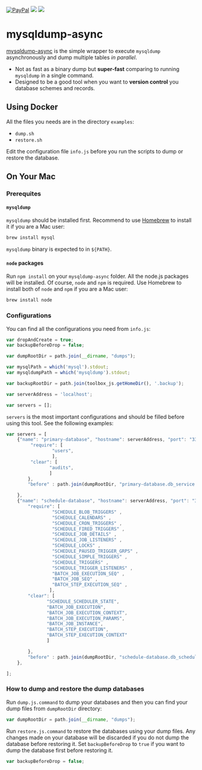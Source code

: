 [![PayPal](https://img.shields.io/badge/%24-paypal-f39c12.svg)][paypal-donations]
[![](https://images.microbadger.com/badges/image/andromedarabbit/mysqldump-async.svg)](https://microbadger.com/images/andromedarabbit/mysqldump-async "Get your own image badge on microbadger.com")
[![](https://images.microbadger.com/badges/version/andromedarabbit/mysqldump-async.svg)](https://microbadger.com/images/andromedarabbit/mysqldump-async "Get your own version badge on microbadger.com")

# mysqldump-async

[mysqldump-async](https://github.com/andromedarabbit/mysqldump-async) is the simple wrapper to execute `mysqldump` asynchronously and dump multiple tables *in parallel*.

* Not as fast as a binary dump but **super-fast** comparing to running `mysqldump` in a single command.
* Designed to be a good tool when you want to **version control** you database schemes and records.

## Using Docker

All the files you needs are in the directory `examples`:

* `dump.sh`
* `restore.sh`

Edit the configuration file `info.js` before you run the scripts to dump or restore the database.

## On Your Mac

### Prerequites
#### `mysqldump`
`mysqldump` should be installed first. Recommend to use [Homebrew](http://brew.sh/) to install it if you are a Mac user:

```bash
brew install mysql
```

`mysqldump` binary is expected to in `${PATH}`.

#### `node` packages
Run `npm install` on your `mysqldump-async` folder. All the node.js packages will be installed. Of course, `node` and `npm` is required. Use Homebrew to install both of `node` and `npm` if you are a Mac user:

```bash
brew install node
```

### Configurations
You can find all the configurations you need from `info.js`:

```javascript
var dropAndCreate = true;
var backupBeforeDrop = false;

var dumpRootDir = path.join(__dirname, "dumps");

var mysqlPath = which('mysql').stdout;
var mysqldumpPath = which('mysqldump').stdout;

var backupRootDir = path.join(toolbox_js.getHomeDir(), '.backup');

var serverAddress = 'localhost';

var servers = [];
```

`servers` is the most important configurations and should be filled before using this tool. See the following examples:

```javascript
var servers = [
    {"name": "primary-database", "hostname": serverAddress, "port": "3306", "username": "root", "password": "PASSWORD", "database": "db_service", "tables" : {
         "require": [
                 "users",
                 ],
         "clear": [
                "audits",
                ]
        },
        "before" : path.join(dumpRootDir, "primary-database.db_service.prerequites.sql") ,

    },
    {"name": "schedule-database", "hostname": serverAddress, "port": "3306", "username": "root", "password": "PASSWORD", "database": "db_schedule", "tables" : {
        "require": [
                 "SCHEDULE_BLOB_TRIGGERS" ,
                 "SCHEDULE_CALENDARS" ,
                 "SCHEDULE_CRON_TRIGGERS" ,
                 "SCHEDULE_FIRED_TRIGGERS" ,
                 "SCHEDULE_JOB_DETAILS" ,
                 "SCHEDULE_JOB_LISTENERS" ,
                 "SCHEDULE_LOCKS" ,
                 "SCHEDULE_PAUSED_TRIGGER_GRPS" ,
                 "SCHEDULE_SIMPLE_TRIGGERS" ,
                 "SCHEDULE_TRIGGERS" ,
                 "SCHEDULE_TRIGGER_LISTENERS" ,
                 "BATCH_JOB_EXECUTION_SEQ" ,
                 "BATCH_JOB_SEQ" ,
                 "BATCH_STEP_EXECUTION_SEQ" ,
                ],
        "clear": [
               "SCHEDULE_SCHEDULER_STATE",
               "BATCH_JOB_EXECUTION",
               "BATCH_JOB_EXECUTION_CONTEXT",
               "BATCH_JOB_EXECUTION_PARAMS",
               "BATCH_JOB_INSTANCE",
               "BATCH_STEP_EXECUTION",
               "BATCH_STEP_EXECUTION_CONTEXT"
               ]

        },
        "before" : path.join(dumpRootDir, "schedule-database.db_schedule.prerequites.sql") ,
    },

];
```

### How to dump and restore the dump databases
Run `dump.js.command` to dump your databases and then you can find your dump files from `dumpRootDir` directory:

```javascript
var dumpRootDir = path.join(__dirname, "dumps");
```

Run `restore.js.command` to restore the databases using your dump files. Any changes made on your database will be discarded if you do not dump the database before restoring it. Set `backupBeforeDrop` to `true` if you want to dump the database first before restoring it.

```javascript
var backupBeforeDrop = false;
```


[paypal-donations]: https://www.paypal.com/cgi-bin/webscr?cmd=_donations&business=VG4JMPL7SDBGG&lc=KR&item_name=andromedarabbit%2fmybatis%2dpagination&item_number=mybatis%2dpagination&currency_code=USD&bn=PP%2dDonationsBF%3abtn_donateCC_LG%2egif%3aNonHosted
